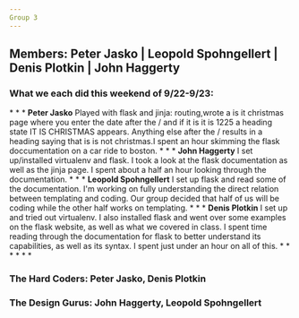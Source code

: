 ```yaml
---
Group 3
---
```


<h2>Members: Peter Jasko | Leopold Spohngellert | Denis Plotkin | John Haggerty </h2>

<h3>What we each did this weekend of 9/22-9/23:</h3>
* * *
<b>Peter Jasko</b>
Played with flask and jinja: routing,wrote a is it christmas page where you enter the date after the / and if it is 
it is 1225 a heading state IT IS CHRISTMAS appears. Anything else after the / results in a heading saying that
is is not christmas.I spent an hour skimming the flask doccumentation on a car ride to boston.
* * *
<b>John Haggerty</b>
I set up/installed virtualenv and flask. I took a look at the flask documentation as well as the jinja page. I spent about a half an hour looking through the documentation. 
* * *
<b>Leopold Spohngellert</b>
I set up flask and read some of the documentation. I'm working on fully understanding the direct relation between templating and coding. Our group decided that half of us will be coding
while the other half works on templating. 
* * *
<b>Denis Plotkin</b>
I set up and tried out virtualenv. I also installed flask and went over some examples on the flask website, as well as what we covered in class. I spent time reading through the documentation for flask to better understand its capabilities, as well as its syntax. I spent just under an hour on all of this.
* * *
* * *

<h3>The Hard Coders: Peter Jasko, Denis Plotkin</h3>
<h3>The Design Gurus: John Haggerty, Leopold Spohngellert</h3>
